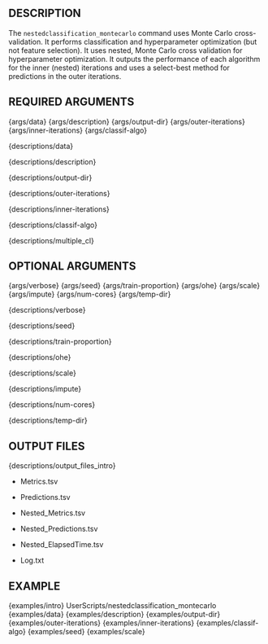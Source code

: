 ## DESCRIPTION

The `nestedclassification_montecarlo` command uses Monte Carlo cross-validation. It performs classification and hyperparameter optimization (but not feature selection). It uses nested, Monte Carlo cross validation for hyperparameter optimization. It outputs the performance of each algorithm for the inner (nested) iterations and uses a select-best method for predictions in the outer iterations.

## REQUIRED ARGUMENTS

{args/data}
{args/description}
{args/output-dir}
{args/outer-iterations}
{args/inner-iterations}
{args/classif-algo}

{descriptions/data}

{descriptions/description}

{descriptions/output-dir}

{descriptions/outer-iterations}

{descriptions/inner-iterations}

{descriptions/classif-algo}

{descriptions/multiple_cl}

## OPTIONAL ARGUMENTS

{args/verbose}
{args/seed}
{args/train-proportion}
{args/ohe}
{args/scale}
{args/impute}
{args/num-cores}
{args/temp-dir}

{descriptions/verbose}

{descriptions/seed}

{descriptions/train-proportion}

{descriptions/ohe}

{descriptions/scale}

{descriptions/impute}

{descriptions/num-cores}

{descriptions/temp-dir}

## OUTPUT FILES

{descriptions/output_files_intro}

* Metrics.tsv

* Predictions.tsv

* Nested_Metrics.tsv

* Nested_Predictions.tsv

* Nested_ElapsedTime.tsv

* Log.txt

## EXAMPLE

{examples/intro}
      UserScripts/nestedclassification_montecarlo \
{examples/data}
{examples/description}
{examples/output-dir}
{examples/outer-iterations}
{examples/inner-iterations}
{examples/classif-algo}
{examples/seed}
{examples/scale}
